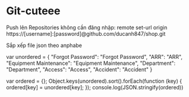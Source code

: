 # Git-cuteee

Push lên Repositories không cần đăng nhập: remote set-url origin https://[username]:[password]@github.com/ducanh847/shop.git 

Sắp xếp file json theo anphabe

var unordered = {
  "Forgot Password": "Forgot Password",
	"ARR": "ARR",
  "Equipment Maintenance": "Equipment Maintenance",
  "Department": "Department",
	"Access": "Access",
	"Accident": "Accident"
}

var ordered = {};
Object.keys(unordered).sort().forEach(function (key) {
    ordered[key] = unordered[key];
});
console.log(JSON.stringify(ordered))
